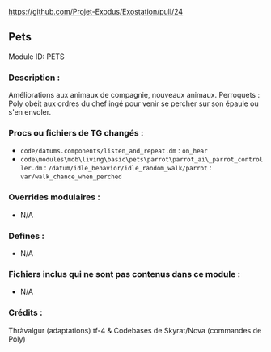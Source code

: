 https://github.com/Projet-Exodus/Exostation/pull/24

## Pets

Module ID: PETS

### Description :

Améliorations aux animaux de compagnie, nouveaux animaux.
Perroquets : Poly obéit aux ordres du chef ingé pour venir se percher sur son épaule ou s'en envoler.

### Procs ou fichiers de TG changés :

- `code/datums.components/listen_and_repeat.dm` : `on_hear`
- `code\modules\mob\living\basic\pets\parrot\parrot_ai\_parrot_controller.dm` : `/datum/idle_behavior/idle_random_walk/parrot` : `var/walk_chance_when_perched`

### Overrides modulaires :

- N/A

### Defines :

- N/A

### Fichiers inclus qui ne sont pas contenus dans ce module :

- N/A

### Crédits :
Thràvalgur (adaptations)
tf-4 & Codebases de Skyrat/Nova (commandes de Poly)
